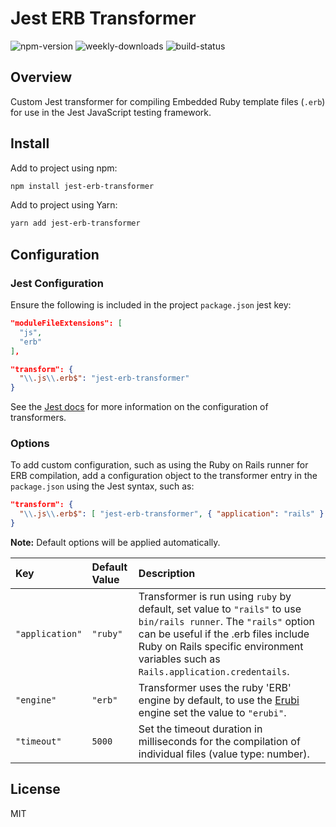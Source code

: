 # Jest ERB Transformer

![npm-version](https://img.shields.io/npm/v/jest-erb-transformer?color=blueviolet&style=flat-square) ![weekly-downloads](https://img.shields.io/npm/dw/jest-erb-transformer?style=flat-square) ![build-status](https://img.shields.io/travis/com/cpcwood/jest-erb-transformer?style=flat-square)

## Overview 

Custom Jest transformer for compiling Embedded Ruby template files (```.erb```) for use in the Jest JavaScript testing framework.

## Install

Add to project using npm:

```sh
npm install jest-erb-transformer
```

Add to project using Yarn:

```sh
yarn add jest-erb-transformer
```

## Configuration

### Jest Configuration

Ensure the following is included in the project ```package.json``` jest key:

```json
"moduleFileExtensions": [
  "js",
  "erb"
],
```

```json
"transform": {
  "\\.js\\.erb$": "jest-erb-transformer"
}
```

See the [Jest docs](https://jestjs.io/docs/en/configuration#transform-objectstring-pathtotransformer--pathtotransformer-object) for more information on the configuration of transformers.

### Options

To add custom configuration, such as using the Ruby on Rails runner for ERB compilation, add a configuration object to the transformer entry in the ```package.json``` using the Jest syntax, such as:

```json
"transform": {
  "\\.js\\.erb$": [ "jest-erb-transformer", { "application": "rails" } ]
}
```

**Note:** Default options will be applied automatically.

| Key | Default Value | Description |
| :--- | :--- | :--- |
| ```"application"``` | ```"ruby"``` | Transformer is run using ```ruby``` by default, set value to ```"rails"``` to use ```bin/rails runner```. The ```"rails"``` option can be useful if the .erb files include Ruby on Rails specific environment variables such as ```Rails.application.credentails```. |
| ```"engine"``` | ```"erb"``` | Transformer uses the ruby 'ERB' engine by default, to use the [Erubi](https://github.com/jeremyevans/erubi) engine set the value to ```"erubi"```. |
| ```"timeout"``` | ```5000``` | Set the timeout duration in milliseconds for the compilation of individual files (value type: number). |

## License

MIT
